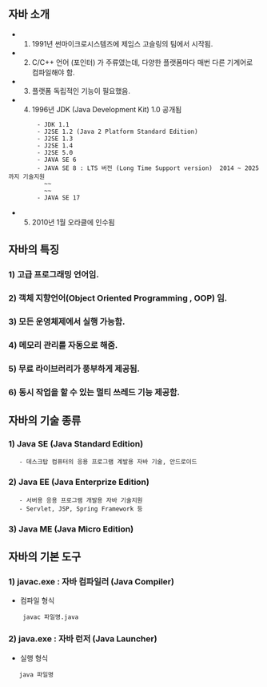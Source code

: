 ## 자바 소개
* 1) 1991년 썬마이크로시스템즈에 제임스 고슬링의 팀에서 시작됨.
* 2) C/C++ 언어 (포인터) 가 주류였는데, 다양한 플랫폼마다 매번 다른 기계어로 컴파일해야 함. 
* 3) 플랫폼 독립적인 기능이 필요했음.
* 4) 1996년 JDK (Java Development Kit) 1.0 공개됨

```
        - JDK 1.1 
        - J2SE 1.2 (Java 2 Platform Standard Edition)
        - J2SE 1.3
        - J2SE 1.4
        - J2SE 5.0
        - JAVA SE 6
        - JAVA SE 8 : LTS 버전 (Long Time Support version)  2014 ~ 2025 까지 기술지원
          ~~
          ~~
        - JAVA SE 17
```

* 5) 2010년 1월 오라클에 인수됨

## 자바의 특징

### 1) 고급 프로그래밍 언어임.
### 2) 객체 지향언어(Object Oriented Programming , OOP) 임.
### 3) 모든 운영체제에서 실행 가능함.
### 4) 메모리 관리를 자동으로 해줌.
### 5) 무료 라이브러리가 풍부하게 제공됨.
###  6) 동시 작업을 할 수 있는 멀티 쓰레드 기능 제공함.

## 자바의 기술 종류
### 1) Java SE (Java Standard Edition)

```
   - 데스크탑 컴퓨터의 응용 프로그램 계발용 자바 기술, 안드로이드
```
### 2) Java EE (Java Enterprize Edition)

```
   - 서버용 응용 프로그램 개발용 자바 기술지원
   - Servlet, JSP, Spring Framework 등
```

### 3) Java ME (Java Micro Edition)

## 자바의 기본 도구

### 1) javac.exe : 자바 컴파일러 (Java Compiler)
* 컴파일 형식

```
    javac 파일명.java
```

### 2) java.exe : 자바 런저 (Java Launcher)
* 실행 형식

```
   java 파일명
```
            